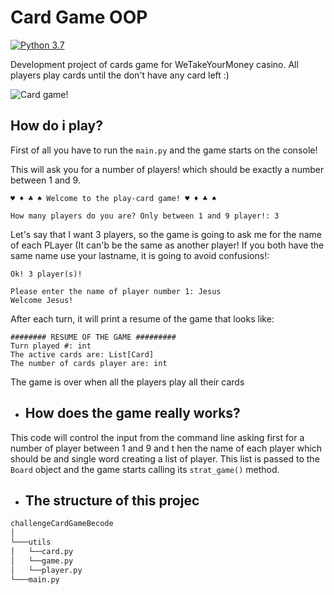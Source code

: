 
# Card Game OOP

[![Python 3.7](https://img.shields.io/badge/python-3.7-blue.svg)](https://www.python.org/downloads/release/python-360/)

Development project of cards game for WeTakeYourMoney casino. All players play cards until the don't have any card left :)

![Card game!](https://media.giphy.com/media/3o7TKP35NXE4rWwXjW/giphy.gif)

## How do i play?

First of all you have to run the `main.py` and the game starts on the console! 

This will ask you for a number of players! which should be exactly a number between 1 and 9.
```
♥ ♦ ♣ ♠ Welcome to the play-card game! ♥ ♦ ♣ ♠ 

How many players do you are? Only between 1 and 9 player!: 3
```

Let's say that I want 3 players, so the game is going to ask me for the name of each PLayer (It can'b be the same as another player! If you both have the same name use your lastname, it is going to avoid confusions!: 
```
Ok! 3 player(s)!

Please enter the name of player number 1: Jesus
Welcome Jesus!
```

After each turn, it will print a resume of the game that looks like:
```
######## RESUME OF THE GAME #########
Turn played #: int
The active cards are: List[Card]
The number of cards player are: int
```

The game is over when all the players play all their cards


- ## How does the game really works?
This code will control the input from the command line asking first for a number of player between 1 and 9 and t hen the name of each player which should be and single word creating a list of player. This list is passed to the `Board` object and the game starts calling its `strat_game()` method.

- ## The structure of this projec

```bash
challengeCardGameBecode
│
└───utils
│   └──card.py
│   └──game.py
│   └──player.py
└───main.py
```
